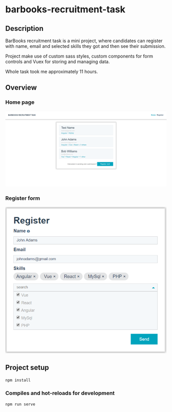 # barbooks-recruitment-task

## Description
BarBooks recruitment task is a mini project, where candidates can register with name, email and selected skills they got and then see their submission.

Project make use of custom sass styles, custom components for form controls and Vuex for storing and managing data.

Whole task took me approximately 11 hours.
## Overview
### Home page
![](screenshots/home-page.png)
### Register form
![](screenshots/register-page.png)
## Project setup
```
npm install
```

### Compiles and hot-reloads for development
```
npm run serve
```
